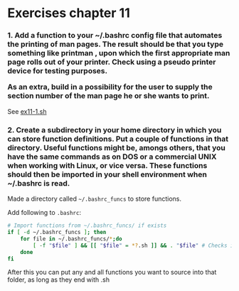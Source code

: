 # Exercises chapter 11
### 1. Add a function to your ~/.bashrc config file that automates the printing of man pages. The result should be that you type something like printman <command>, upon which the first appropriate man page rolls out of your printer. Check using a pseudo printer device for testing purposes. <p><p>As an extra, build in a possibility for the user to supply the section number of the man page he or she wants to print.
See [ex11-1.sh](/shell-scripts/ex11-1.sh)

### 2. Create a subdirectory in your home directory in which you can store function definitions. Put a couple of functions in that directory. Useful functions might be, amongs others, that you have the same commands as on DOS or a commercial UNIX when working with Linux, or vice versa. These functions should then be imported in your shell environment when ~/.bashrc is read.
Made a directory called `~/.bashrc_funcs` to store functions.

Add following to `.bashrc`:
```bash
# Import functions from ~/.bashrc_funcs/ if exists
if [ -d ~/.bashrc_funcs ]; then
    for file in ~/.bashrc_funcs/*;do
        [ -f "$file" ] && [[ "$file" = *?.sh ]] && . "$file" # Checks if file and if that file ends in .sh
    done
fi
```

After this you can put any and all functions you want to source into that folder, as long as they end with .sh